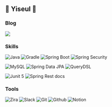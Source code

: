 <div align="">
  
<!--   <img align="right" width="350px" src="https://github-readme-stats.vercel.app/api?username=Yiseull"/> -->

  ## 🍒 Yiseul 🍒

  ### Blog

  <a href="https://yiseull.tistory.com"><img src="https://img.shields.io/badge/yiseul.log-000000?style=for-the-badge&logo=Tistory&logoColor=white"/></a>
  
<!-- </div>

<div align=""> -->
  
<!--   <img align="right" src="http://mazassumnida.wtf/api/v2/generate_badge?boj=omjl5123"/> -->
  
  ### Skills
  
  ![Java](https://img.shields.io/badge/java17-%23ED8B00.svg?style=for-the-badge&logo=openjdk&logoColor=white)
  ![Gradle](https://img.shields.io/badge/Gradle-02303A.svg?style=for-the-badge&logo=Gradle&logoColor=white)
  ![Spring Boot](https://img.shields.io/badge/spring_boot-6DB33F.svg?style=for-the-badge&logo=springboot&logoColor=white)
  ![Spring Security](https://img.shields.io/badge/spring_security-6DB33F.svg?style=for-the-badge&logo=springsecurity&logoColor=white)

  ![MySQL](https://img.shields.io/badge/mysql-4479A1.svg?style=for-the-badge&logo=mysql&logoColor=white)
  ![Spring Data JPA](https://img.shields.io/badge/Spring_Data_JPA-6DB33F?style=for-the-badge&logo=spring&logoColor=white)
  ![QueryDSL](https://img.shields.io/badge/QueryDSL-1C9AD6?style=for-the-badge&logo=querydsl&logoColor=white)

  ![Junit 5](https://img.shields.io/badge/junit5-25A162?style=for-the-badge&logo=junit5&logoColor=white)
  ![Spring Rest docs](https://img.shields.io/badge/Spring_Rest_Docs-6DB33F?style=for-the-badge&logo=spring&logoColor=white)  

  ### Tools
 
  ![Zira](https://img.shields.io/badge/jira-0052CC?style=for-the-badge&logo=jira&logoColor=white)
  ![Slack](https://img.shields.io/badge/Slack-4A154B?style=for-the-badge&logo=slack&logoColor=white)
  ![Git](https://img.shields.io/badge/Git-F05032.svg?style=for-the-badge&logo=Git&logoColor=white)
  ![Github](https://img.shields.io/badge/Github-181717.svg?style=for-the-badge&logo=Github&logoColor=white)
  ![Notion](https://img.shields.io/badge/Notion-%23000000.svg?style=for-the-badge&logo=notion&logoColor=white)
  

</div>

